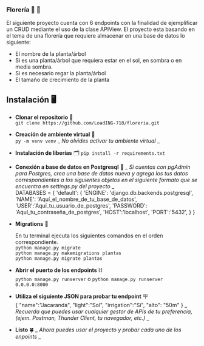 ### Florería :sunflower: :white_flower:

El siguiente proyecto cuenta con 6 endpoints con la finalidad de ejemplificar un CRUD mediante el uso de la clase APIView. El proyecto esta basando en el tema de una florería que requiere almacenar en una base de datos lo siguiente:

- El nombre de la planta/árbol
- Si es una planta/árbol que requiera estar en el sol, en sombra o en media sombra.
- Si es necesario regar la planta/árbol
- El tamaño de crecimiento de la planta

## Instalación :desktop_computer:

+ **Clonar el repositorio** :link: <br>
      `git clone https://github.com/LoadING-718/floreria.git`
  
+ **Creación de ambiente virtual** :wrench:
  <br>
      `py -m venv venv`
      _ _No olvides activar tu ambiente virtual_ _
  
+ **Instalación de liberías** :card_index_dividers:
      `pip install -r requirements.txt`
  
+ **Conexión a base de datos en Postgresql**  :electric_plug:
      _ _Si cuentas con pgAdmin para Postgres, crea una base de datos nueva y agrega los tus datos correspondientes a los siguientes objetos en el siguiente formato que se encuentra en settings.py del proyecto_ _
        <br>
        DATABASES = {
            'default': {
            'ENGINE': 'django.db.backends.postgresql',
            'NAME': 'Aquí_el_nombre_de_tu_base_de_datos',
            'USER':'Aquí_tu_usuario_de_postgres',
            'PASSWORD': 'Aquí_tu_contraseña_de_postgres',
            'HOST':'localhost',
            'PORT':'5432',
            }
        }

+ **Migrations** :page_with_curl:

  En tu terminal ejecuta los siguientes comandos en el orden correspondiente.
  <br>
        `python manage.py migrate` <br>
        `python manage.py makemigrations plantas` <br>
        `python manage.py migrate plantas`<br>
  
+ **Abrir el puerto de los endpoints** :chains:
  <br>
        `python manage.py runserver` o `python manage.py runserver 0.0.0.0:8000`
  
+ **Utiliza el siguiente JSON para probar tu endpoint**  :placard:
  <br>
        {
          "name":"Jacaranda",
          "light":"Sol",
          "irrigation":"Si",
          "alto": "50m"
        }
        _ _Recuerda que puedes usar cualquier gestor de APIs de tu preferencia, (ejem. Postman, Thunder Client, tu navegador, etc.)_ _
  
+ **Listo** :four_leaf_clover:
      _ _Ahora puedes usar el proyecto y probar cada uno de los enpoints_ _

